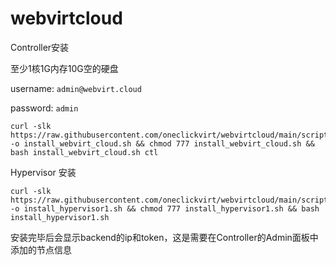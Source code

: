 # webvirtcloud

Controller安装

至少1核1G内存10G空的硬盘

username: ```admin@webvirt.cloud```

password: ```admin```

```
curl -slk https://raw.githubusercontent.com/oneclickvirt/webvirtcloud/main/scripts/install_webvirt_cloud.sh -o install_webvirt_cloud.sh && chmod 777 install_webvirt_cloud.sh && bash install_webvirt_cloud.sh ctl
```

Hypervisor 安装

```
curl -slk https://raw.githubusercontent.com/oneclickvirt/webvirtcloud/main/scripts/install_hypervisor1.sh -o install_hypervisor1.sh && chmod 777 install_hypervisor1.sh && bash install_hypervisor1.sh
```

安装完毕后会显示backend的ip和token，这是需要在Controller的Admin面板中添加的节点信息
